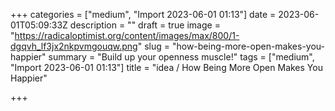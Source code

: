 +++
categories = ["medium", "Import 2023-06-01 01:13"]
date = 2023-06-01T05:09:33Z
description = ""
draft = true
image = "https://radicaloptimist.org/content/images/max/800/1-dgqvh_lf3jx2nkpvmgouqw.png"
slug = "how-being-more-open-makes-you-happier"
summary = "Build up your openness muscle!"
tags = ["medium", "Import 2023-06-01 01:13"]
title = "idea / How Being More Open Makes You Happier"

+++


